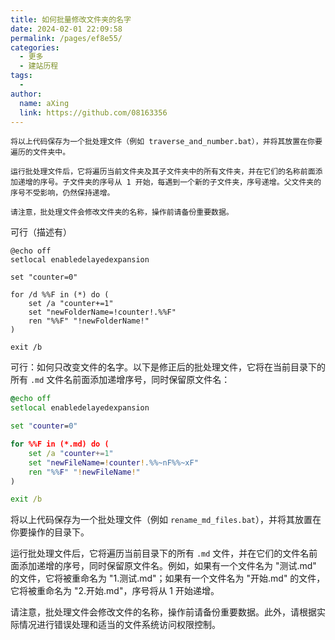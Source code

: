 ```yaml
---
title: 如何批量修改文件夹的名字
date: 2024-02-01 22:09:58
permalink: /pages/ef8e55/
categories:
  - 更多
  - 建站历程
tags:
  - 
author: 
  name: aXing
  link: https://github.com/08163356
---
```


```
将以上代码保存为一个批处理文件（例如 traverse_and_number.bat），并将其放置在你要遍历的文件夹中。

运行批处理文件后，它将遍历当前文件夹及其子文件夹中的所有文件夹，并在它们的名称前面添加递增的序号。子文件夹的序号从 1 开始，每遇到一个新的子文件夹，序号递增。父文件夹的序号不受影响，仍然保持递增。

请注意，批处理文件会修改文件夹的名称，操作前请备份重要数据。
```

可行（描述有）

```
@echo off
setlocal enabledelayedexpansion

set "counter=0"

for /d %%F in (*) do (
    set /a "counter+=1"
    set "newFolderName=!counter!.%%F"
    ren "%%F" "!newFolderName!"
)

exit /b
```

可行：如何只改变文件的名字。以下是修正后的批处理文件，它将在当前目录下的所有 `.md` 文件名前面添加递增序号，同时保留原文件名：

```bat
@echo off
setlocal enabledelayedexpansion

set "counter=0"

for %%F in (*.md) do (
    set /a "counter+=1"
    set "newFileName=!counter!.%%~nF%%~xF"
    ren "%%F" "!newFileName!"
)

exit /b
```

将以上代码保存为一个批处理文件（例如 `rename_md_files.bat`），并将其放置在你要操作的目录下。

运行批处理文件后，它将遍历当前目录下的所有 `.md` 文件，并在它们的文件名前面添加递增的序号，同时保留原文件名。例如，如果有一个文件名为 "测试.md" 的文件，它将被重命名为 "1.测试.md"；如果有一个文件名为 "开始.md" 的文件，它将被重命名为 "2.开始.md"，序号将从 1 开始递增。

请注意，批处理文件会修改文件的名称，操作前请备份重要数据。此外，请根据实际情况进行错误处理和适当的文件系统访问权限控制。